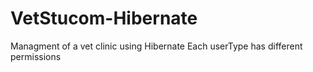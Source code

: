 # VetStucom-Hibernate
Managment of a vet clinic using Hibernate
Each userType has different permissions
